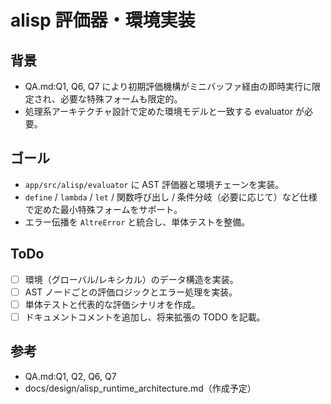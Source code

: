 # alisp 評価器・環境実装

## 背景
- QA.md:Q1, Q6, Q7 により初期評価機構がミニバッファ経由の即時実行に限定され、必要な特殊フォームも限定的。
- 処理系アーキテクチャ設計で定めた環境モデルと一致する evaluator が必要。

## ゴール
- `app/src/alisp/evaluator` に AST 評価器と環境チェーンを実装。
- `define` / `lambda` / `let` / 関数呼び出し / 条件分岐（必要に応じて）など仕様で定めた最小特殊フォームをサポート。
- エラー伝播を `AltreError` と統合し、単体テストを整備。

## ToDo
- [ ] 環境（グローバル/レキシカル）のデータ構造を実装。
- [ ] AST ノードごとの評価ロジックとエラー処理を実装。
- [ ] 単体テストと代表的な評価シナリオを作成。
- [ ] ドキュメントコメントを追加し、将来拡張の TODO を記載。

## 参考
- QA.md:Q1, Q2, Q6, Q7
- docs/design/alisp_runtime_architecture.md（作成予定）
